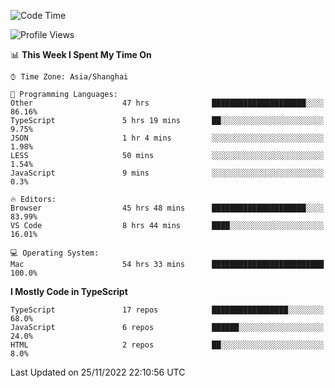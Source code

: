 <!--START_SECTION:waka-->
![Code Time](http://img.shields.io/badge/Code%20Time-3%2C290%20hrs%208%20mins-blue)

![Profile Views](http://img.shields.io/badge/Profile%20Views-0-blue)

📊 **This Week I Spent My Time On** 

```text
⌚︎ Time Zone: Asia/Shanghai

💬 Programming Languages: 
Other                    47 hrs              █████████████████████░░░░   86.16% 
TypeScript               5 hrs 19 mins       ██░░░░░░░░░░░░░░░░░░░░░░░   9.75% 
JSON                     1 hr 4 mins         ░░░░░░░░░░░░░░░░░░░░░░░░░   1.98% 
LESS                     50 mins             ░░░░░░░░░░░░░░░░░░░░░░░░░   1.54% 
JavaScript               9 mins              ░░░░░░░░░░░░░░░░░░░░░░░░░   0.3%

🔥 Editors: 
Browser                  45 hrs 48 mins      █████████████████████░░░░   83.99% 
VS Code                  8 hrs 44 mins       ████░░░░░░░░░░░░░░░░░░░░░   16.01%

💻 Operating System: 
Mac                      54 hrs 33 mins      █████████████████████████   100.0%

```

**I Mostly Code in TypeScript** 

```text
TypeScript               17 repos            █████████████████░░░░░░░░   68.0% 
JavaScript               6 repos             ██████░░░░░░░░░░░░░░░░░░░   24.0% 
HTML                     2 repos             ██░░░░░░░░░░░░░░░░░░░░░░░   8.0%

```



 Last Updated on 25/11/2022 22:10:56 UTC
<!--END_SECTION:waka-->
